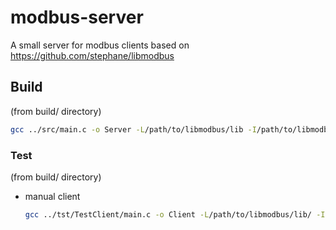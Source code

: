# modbus-server
A small server for modbus clients based on https://github.com/stephane/libmodbus 


## Build
(from build/ directory)
```sh
gcc ../src/main.c -o Server -L/path/to/libmodbus/lib -I/path/to/libmodbus/include -lpthread -lmodbus
```

### Test
(from build/ directory)

- manual client
    ```sh
    gcc ../tst/TestClient/main.c -o Client -L/path/to/libmodbus/lib/ -I/path/to/libmodbus/include/ -lmodbus
    ```